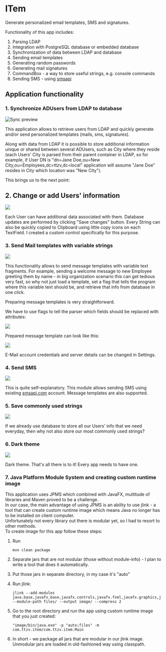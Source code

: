 # ITem
Generate personalized email templates, SMS and signatures. 

Functionality of this app includes:
1. Parsing LDAP
2. Integration with PostgreSQL database or embedded database
3. Synchronization of data between LDAP and database
4. Sending email templates
5. Generating random passwords
6. Generating mail signatures
7. CommandBox - a way to store useful strings, e.g. console commands
8. Sending SMS - using [smsapi](https://www.smsapi.com)


## Application functionality
### 1. Synchronize ADUsers from LDAP to database

![Sync preview](https://thumbs.gfycat.com/OrdinaryDependentCornsnake-size_restricted.gif)

This application allows to retrieve users from LDAP and quickly generate and/or send personalized templates (mails, sms, signatures).

Along with data from LDAP it is possible to store additional information unique or shared between several ADUsers, such as City where they
reside (each Users' City is parsed from their parent container in LDAP, so for example, if User DN is 
"dn=Jane Doe,ou=New City,ou=Employees,dc=ttzv,dc=local" application will assume "Jane Doe" resides in City which location was "New City").

This brings us to the next point:

## 2. Change or add Users' information

<img src="https://thumbs.gfycat.com/AdolescentSelfishDingo-size_restricted.gif"></img>

Each User can have additional data associated with them. Database updates are performed by clicking "Save changes" button.
Every String can also be quickly copied to Clipboard using little copy icons on each TextField.
I created a custom control specifically for this purpose.

### 3. Send Mail templates with variable strings

<img src="https://thumbs.gfycat.com/SilentVacantBarracuda-size_restricted.gif"></img>

This functionality allows to send message templates with variable text fragments. 
For example, sending a welcome message to new Employee greeting them by name - in big organization scenario this can get tedious very fast, so why not just load a template, set a flag that tells the program where this variable text should be, and retrieve that info from database in one click.

Preparing message templates is very straightforward.

We have to use flags to tell the parser which fields should be replaced with attributes:

<img src="https://i.imgur.com/CHnJ1eO.png"></img>

Prepared message template can look like this:

<img src="https://i.imgur.com/iyCeQoM.png"></img>

E-Mail account credentials and server details can be changed in Settings.

### 4. Send SMS

<img src="https://thumbs.gfycat.com/ReliableAlienatedAntbear-size_restricted.gif"></img>

This is quite self-explanatory. This module allows sending SMS using existing <a href="https://www.smsapi.com/">smsapi.com</a> account. 
Message templates are also supported.

### 5. Save commonly used strings</h3>

<img src="https://thumbs.gfycat.com/SoreShoddyHapuku-size_restricted.gif"></img>

If we already use database to store all our Users' info that we need everyday, then why not also store our most commonly used strings?

### 6. Dark theme</h3>

<img src="https://thumbs.gfycat.com/SardonicHastyCero-size_restricted.gif"></img>

Dark theme. That's all there is to it! Every app needs to have one.

### 7. Java Platform Module System and creating custom runtime image
This application uses JPMS which combined with JavaFX, multitude of libraries and Maven proved to be a challenge.  
In our case, the main advantage of using JPMS is an ability to use jlink - a tool that can create custom runtime image which means Java no longer has to be installed on client computer.  
Unfortunately not every library out there is modular yet, so I had to resort to other methods.  
To create image for this app follow these steps:
1. Run 

       mvn clean package
2. Separate jars that are not modular (those without module-info) - I plan to write a tool that does it automatically.
3. Put those jars in separate directory, in my case it's "auto"
4. Run jlink:  
        
       jlink --add-modules java.base,javafx.base,javafx.controls,javafx.fxml,javafx.graphics,javafx.web,java.logging,java.naming,java.sql,java.desktop,jdk.charsets,com.fasterxml.classmate,com.fasterxml.jackson.core,com.fasterxml.jackson.databind,ttzv.uiUtils,java.management,jdk.crypto.ec,java.compiler --module-path files/ --output image/ --compress 2
5. Go to the root directory and run the app using custom runtime image that you just created: 

       "image/bin/java.exe" -p "auto;files" -m com.ttzv.item/com.ttzv.item.Main
8. In short - we package all jars that are modular in our jlink image. Unmodular jars are loaded in old-fashioned way using classpath.





